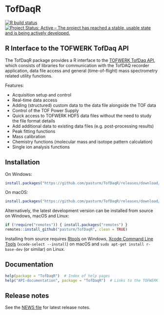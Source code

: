 # TofDaqR
<!-- badges: start -->
[![R build status](https://github.com/pasturm/TofDaqR/workflows/R-CMD-check/badge.svg)](https://github.com/pasturm/TofDaqR/actions)
[![Project Status: Active – The project has reached a stable, usable state and is being actively developed.](https://www.repostatus.org/badges/latest/active.svg)](https://www.repostatus.org/#active)
<!-- badges: end -->


## R Interface to the TOFWERK TofDaq API
The TofDaqR package provides a R interface to the [TOFWERK TofDaq API](https://www.tofwerk.com/software/tofdaq/), which consists of libraries for communication with the TofDAQ recorder application, data file access and general (time-of-flight) mass spectrometry related utility functions. 

Features:

* Acquisition setup and control
* Real-time data access
* Adding (structured) custom data to the data file alongside the TOF data
* Control of the TOF Power Supply
* Quick access to TOFWERK HDF5 data files without the need to study the file format details
* Add additional data to existing data files (e.g. post-processing results)
* Peak fitting functions
* Mass calibration
* Chemistry functions (molecular mass and isotope pattern calculation)
* Single ion analysis functions

## Installation

On Windows:
```r
install.packages("https://github.com/pasturm/TofDaqR/releases/download/v0.3.10/TofDaqR_0.3.10.zip", repos = NULL)
```

On macOS:
```r
install.packages("https://github.com/pasturm/TofDaqR/releases/download/v0.3.10/TofDaqR_0.3.10.tgz", repos = NULL)
```

Alternatively, the latest development version can be installed from source on Windows, macOS and Linux:
```r
if (!require("remotes")) { install.packages("remotes") }
remotes::install_github("pasturm/TofDaqR", clean = TRUE)
```
Installing from source requires [Rtools](https://cran.r-project.org/bin/windows/Rtools/) on Windows, [Xcode Command Line Tools](https://developer.apple.com/xcode/resources/) (`xcode-select --install`) on macOS and `sudo apt-get install r-base-dev` (or similar) on Linux. 

## Documentation
```r
help(package = "TofDaqR")  # Index of help pages
help("API-documentation", package = "TofDaqR")  # Links to the TOFWERK TofDaq API documentation
```

## Release notes
See the [NEWS file](https://github.com/pasturm/TofDaqR/blob/master/NEWS.md) for latest release notes.
